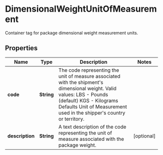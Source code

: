 

# DimensionalWeightUnitOfMeasurement

Container tag for package dimensional weight measurement units.

## Properties

| Name | Type | Description | Notes |
|------------ | ------------- | ------------- | -------------|
|**code** | **String** | The code representing the unit of measure associated with the shipment&#39;s dimensional weight. Valid values: LBS - Pounds (default) KGS - Kilograms Defaults Unit of Measurement used in the shipper&#39;s country or territory. |  |
|**description** | **String** | A text description of the code representing the unit of measure associated with the package weight. |  [optional] |



